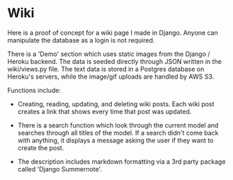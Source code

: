 # Wiki

Here is a proof of concept for a wiki page I made in Django. Anyone can manipulate the database as a login is not required.

There is a 'Demo' section which uses static images from the Django / Heroku backend. The data is seeded directly through JSON written in the wiki/views.py file. The text data is stored in a Postgres database on Heroku's servers, while the image/gif uploads are handled by AWS S3.

Functions include:

- Creating, reading, updating, and deleting wiki posts. Each wiki post creates a link that shows every time that post was updated.

- There is a search function which look through the current model and searches through all titles of the model. If a search didn't come back with anything, it displays a message asking the user if they want to create the post.

- The description includes markdown formatting via a 3rd party package called 'Django Summernote'.
